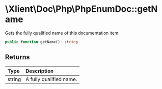# \\Xlient\\Doc\\Php\\PhpEnumDoc::getName

Gets the fully qualified name of this documentation item.

```php
public function getName(): string
```

## Returns

| Type | Description |
| :--- | :--- |
| string | A fully qualified name. |